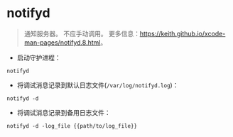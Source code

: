 # notifyd

> 通知服务器。
> 不应手动调用。
> 更多信息：<https://keith.github.io/xcode-man-pages/notifyd.8.html>。

- 启动守护进程：

`notifyd`

- 将调试消息记录到默认日志文件(`/var/log/notifyd.log`)：

`notifyd -d`

- 将调试消息记录到备用日志文件：

`notifyd -d -log_file {{path/to/log_file}}`